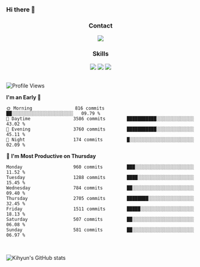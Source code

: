 ### Hi there 👋

<!--
**Key5771/Key5771** is a ✨ _special_ ✨ repository because its `README.md` (this file) appears on your GitHub profile.

Here are some ideas to get you started:

- 🔭 I’m currently working on ...
- 🌱 I’m currently learning ...
- 👯 I’m looking to collaborate on ...
- 🤔 I’m looking for help with ...
- 💬 Ask me about ...
- 📫 How to reach me: ...
- 😄 Pronouns: ...
- ⚡ Fun fact: ...
-->

<h3 align="center">Contact</h3>
<div align="center">
  <a href="mailto:ksj57715@gmail.com"><img src="https://img.shields.io/badge/Gmail-D14836?style=for-the-badge&logo=gmail&logoColor=white"/></a>
</div>

<h3 align="center">Skills</h3>
<div align="center">
  <img src="https://img.shields.io/badge/iOS-000000?style=for-the-badge&logo=ios&logoColor=white"/>
  <img src="https://img.shields.io/badge/Swift-FA7343?style=for-the-badge&logo=swift&logoColor=white"/>
  <img src="https://img.shields.io/badge/Xcode-007ACC?style=for-the-badge&logo=Xcode&logoColor=white"/>
</div>

<br>

<!--START_SECTION:waka-->
![Profile Views](http://img.shields.io/badge/Profile%20Views-16-blue)

**I'm an Early 🐤** 

```text
🌞 Morning                816 commits         ██░░░░░░░░░░░░░░░░░░░░░░░   09.79 % 
🌆 Daytime                3586 commits        ███████████░░░░░░░░░░░░░░   43.02 % 
🌃 Evening                3760 commits        ███████████░░░░░░░░░░░░░░   45.11 % 
🌙 Night                  174 commits         █░░░░░░░░░░░░░░░░░░░░░░░░   02.09 % 
```
📅 **I'm Most Productive on Thursday** 

```text
Monday                   960 commits         ███░░░░░░░░░░░░░░░░░░░░░░   11.52 % 
Tuesday                  1288 commits        ████░░░░░░░░░░░░░░░░░░░░░   15.45 % 
Wednesday                784 commits         ██░░░░░░░░░░░░░░░░░░░░░░░   09.40 % 
Thursday                 2705 commits        ████████░░░░░░░░░░░░░░░░░   32.45 % 
Friday                   1511 commits        █████░░░░░░░░░░░░░░░░░░░░   18.13 % 
Saturday                 507 commits         ██░░░░░░░░░░░░░░░░░░░░░░░   06.08 % 
Sunday                   581 commits         ██░░░░░░░░░░░░░░░░░░░░░░░   06.97 % 
```



<!--END_SECTION:waka-->

<br>


![Kihyun's GitHub stats](https://github-readme-stats.vercel.app/api?username=key5771&show_icons=true&theme=radical)
